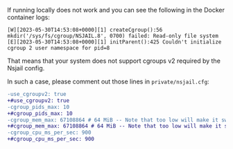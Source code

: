 If running locally does not work and you can see the following in the Docker container logs:

```
[W][2023-05-30T14:53:08+0000][1] createCgroup():56 mkdir('/sys/fs/cgroup/NSJAIL.8', 0700) failed: Read-only file system
[E][2023-05-30T14:53:08+0000][1] initParent():425 Couldn't initialize cgroup 2 user namespace for pid=8
```

That means that your system does not support cgroups v2 required by the Nsjail config.

In such a case, please comment out those lines in `private/nsjail.cfg`:

```diff
-use_cgroupv2: true
+#use_cgroupv2: true
-cgroup_pids_max: 10
+#cgroup_pids_max: 10
-cgroup_mem_max: 67108864 # 64 MiB -- Note that too low will make it swapped to disk which is bad
+#cgroup_mem_max: 67108864 # 64 MiB -- Note that too low will make it swapped to disk which is bad
-cgroup_cpu_ms_per_sec: 900
+#cgroup_cpu_ms_per_sec: 900
```
